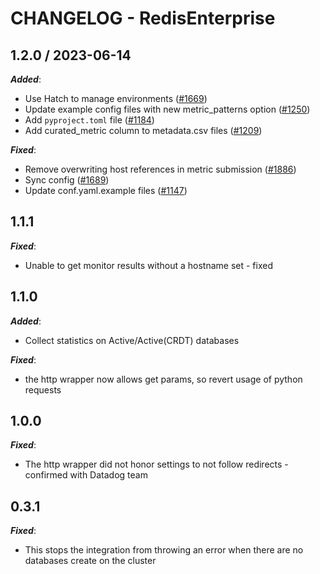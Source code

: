 # CHANGELOG - RedisEnterprise

## 1.2.0 / 2023-06-14

***Added***:

* Use Hatch to manage environments ([#1669](https://github.com/DataDog/integrations-extras/pull/1669))
* Update example config files with new metric_patterns option ([#1250](https://github.com/DataDog/integrations-extras/pull/1250))
* Add `pyproject.toml` file ([#1184](https://github.com/DataDog/integrations-extras/pull/1184))
* Add curated_metric column to metadata.csv files ([#1209](https://github.com/DataDog/integrations-extras/pull/1209))

***Fixed***:

* Remove overwriting host references in metric submission ([#1886](https://github.com/DataDog/integrations-extras/pull/1886))
* Sync config ([#1689](https://github.com/DataDog/integrations-extras/pull/1689))
* Update conf.yaml.example files ([#1147](https://github.com/DataDog/integrations-extras/pull/1147))

## 1.1.1

***Fixed***:

* Unable to get monitor results without a hostname set - fixed

## 1.1.0

***Added***:

* Collect statistics on Active/Active(CRDT) databases

***Fixed***:

* the http wrapper now allows get params, so revert usage of python requests

## 1.0.0

***Fixed***:

* The http wrapper did not honor settings to not follow redirects - confirmed with Datadog team

## 0.3.1

***Fixed***:

* This stops the integration from throwing an error when there are no databases create on the cluster
